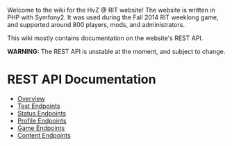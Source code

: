 Welcome to the wiki for the HvZ @ RIT website! The website is written in PHP with Symfony2. It was used during the Fall 2014 RIT weeklong game, and supported around 800 players, mods, and administrators.

This wiki mostly contains documentation on the website's REST API.

**WARNING:** The REST API is unstable at the moment, and subject to change.

REST API Documentation
======================

* [Overview](REST-API-Overview)
* [Test Endpoints](Test-REST-Endpoints)
* [Status Endpoints](Status-REST-Endpoints)
* [Profile Endpoints](Profile-REST-Endpoints)
* [Game Endpoints](Game-REST-Endpoints)
* [Content Endpoints](Content-REST-Endpoints)